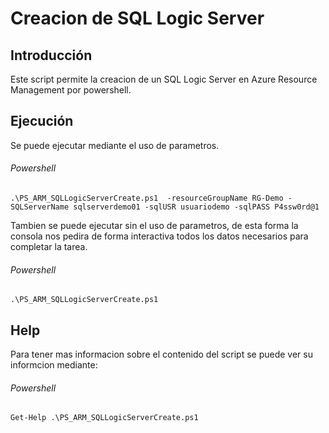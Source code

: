 ﻿# Creacion de SQL Logic Server

## Introducción

Este script permite la creacion de un SQL Logic Server en Azure Resource Management por powershell. 

## Ejecución

Se puede ejecutar mediante el uso de parametros.

###### Powershell

`.\PS_ARM_SQLLogicServerCreate.ps1  -resourceGroupName RG-Demo -SQLServerName sqlserverdemo01 -sqlUSR usuariodemo -sqlPASS P4ssw0rd@1`

Tambien se puede ejecutar sin el uso de parametros, de esta forma la consola nos pedira de forma interactiva todos los datos necesarios para completar la tarea.

###### Powershell

`.\PS_ARM_SQLLogicServerCreate.ps1`

## Help

Para tener mas informacion sobre el contenido del script se puede ver su informcion mediante:

###### Powershell

`Get-Help .\PS_ARM_SQLLogicServerCreate.ps1`